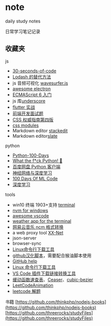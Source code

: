# note

daily study notes

日常学习笔记记录

## 收藏夹

js

- [30-seconds-of-code](https://github.com/30-seconds/30-seconds-of-code)
- [Lodash 的替代方法](https://github.com/you-dont-need/You-Dont-Need-Lodash-Underscore)
- js 音频可视化 [wavesurfer.js](https://github.com/katspaugh/wavesurfer.js)
- [awesome electron](https://github.com/sindresorhus/awesome-electron)
- [ECMAScript 6 入门](https://github.com/ruanyf/es6tutorial)
- js 库[underscore](https://github.com/jashkenas/underscore)
- [flutter 实战](https://github.com/flutterchina/flutter-in-action)
- [前端开发面试题](https://github.com/paddingme/Front-end-Web-Development-Interview-Question)
- [CSS 权威指南第四版](https://github.com/Jack-Sparrow/CSS-The-Definitive-Guide-4th-zh-CN)
- [css modules](https://github.com/css-modules/css-modules)
- Markdown editor [stackedit](https://github.com/benweet/stackedit)
- Markdown editor[slate](https://github.com/ianstormtaylor/slate)

python

- [Python-100-Days](https://github.com/jackfrued/Python-100-Days)
- [What the f\*ck Python! 🐍](https://github.com/leisurelicht/wtfpython-cn)
- [百度网盘 Python 客户端](https://github.com/houtianze/bypy)
- [神经网络与深度学习](https://github.com/nndl/nndl.github.io)
- [100 Days Of ML Code](https://github.com/MLEveryday/100-Days-Of-ML-Code)
- [深度学习](https://github.com/exacity/deeplearningbook-chinese)

tools

- win10 终端 1903+支持 [terminal](https://github.com/microsoft/terminal)
- [nvm for windows](https://github.com/coreybutler/nvm-windows)
- [awesome vscode](https://github.com/formulahendry/awesome-vscode-cn)
- [weather app for the terminal](https://github.com/schachmat/wego)
- [网易云音乐 ncm 格式转换](https://github.com/anonymous5l/ncmdump)
- a web proxy tool [XX-Net](https://github.com/XX-net/XX-Net)
- json-server
- browser-sync
- [Linux命令行下载工具](https://linux.cn/article-7369-1.html)
- [github汉化脚本](https://github.com/52cik/github-hans)，需要配合猴油脚本使用
- [GitHub help](https://help.github.com/cn)
- [Linux 命令行下载工具](https://linux.cn/article-7369-1.html)
- [VS Code 插件下载链接转换工具](http://xocode.coding.me/vscode-ext-downlink/)
- [缓动函数速查表](http://www.xuanfengge.com/easeing/easeing/)、[Ceaser](http://xuanfengge.com/easeing/ceaser/)、[cubic-bezier](http://cubic-bezier.com/)
- [LeetCodeAnimation](https://github.com/MisterBooo/LeetCodeAnimation)
- [leetcode 解题](https://github.com/azl397985856/leetcode)

书籍
[https://github.com/thinkphp/nodejs-books](https://github.com/thinkphp/nodejs-books)
[https://github.com/threerocks/studyFiles](https://github.com/threerocks/studyFiles)
